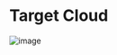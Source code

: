 # Target Cloud

![image](https://user-images.githubusercontent.com/107472068/176678272-002370d7-aa0a-4363-b821-719551e40f10.png)
